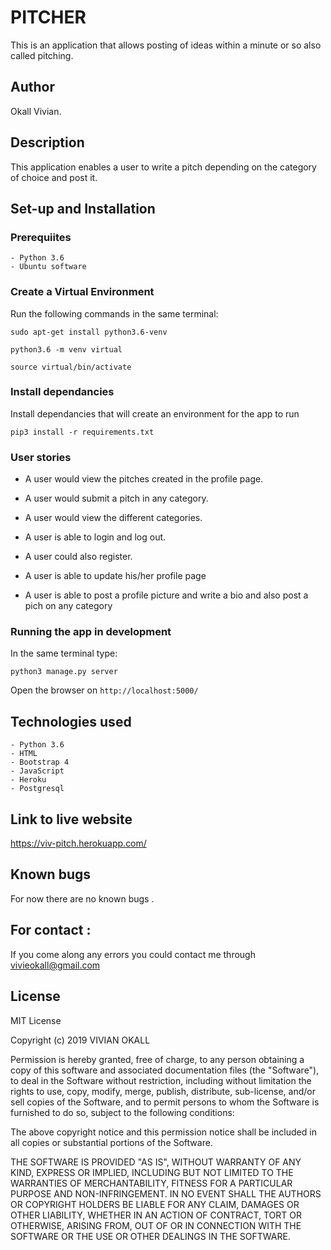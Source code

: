 # PITCHER

This is an application that allows posting of ideas within a minute or so also called pitching.

## Author

Okall Vivian.

## Description
This application enables a user to  write a pitch depending on the category of choice and post it.

## Set-up and Installation

### Prerequiites

    - Python 3.6
    - Ubuntu software

### Create a Virtual Environment

Run the following commands in the same terminal:

```sudo apt-get install python3.6-venv```

```python3.6 -m venv virtual```

```source virtual/bin/activate```

### Install dependancies

Install dependancies that will create an environment for the app to run


```pip3 install -r requirements.txt```

### User stories
* A user would view the pitches created in the profile page.

* A user would submit a pitch in any category.

* A user would  view the different categories.

* A user is able to login and log out.

* A user could also register.

* A user is able to update his/her profile page 

* A user is able to post a profile picture and write a bio  and also post a pich on any category

### Running the app in development

In the same terminal type:

`python3 manage.py server`

Open the browser on `http://localhost:5000/`

## Technologies used

    - Python 3.6
    - HTML
    - Bootstrap 4
    - JavaScript
    - Heroku
    - Postgresql

## Link to live website
https://viv-pitch.herokuapp.com/

## Known bugs

For now there are no known bugs .

## For contact :

If you come along any errors you could contact me through vivieokall@gmail.com

## License
MIT License

Copyright (c) 2019 VIVIAN OKALL

Permission is hereby granted, free of charge, to any person obtaining a copy of this software and associated documentation files (the "Software"), to deal in the Software without restriction, including without limitation the rights to use, copy, modify, merge, publish, distribute, sub-license, and/or sell copies of the Software, and to permit persons to whom the Software is furnished to do so, subject to the following conditions:

The above copyright notice and this permission notice shall be included in all copies or substantial portions of the Software.

THE SOFTWARE IS PROVIDED "AS IS", WITHOUT WARRANTY OF ANY KIND, EXPRESS OR IMPLIED, INCLUDING BUT NOT LIMITED TO THE WARRANTIES OF MERCHANTABILITY, FITNESS FOR A PARTICULAR PURPOSE AND NON-INFRINGEMENT. IN NO EVENT SHALL THE AUTHORS OR COPYRIGHT HOLDERS BE LIABLE FOR ANY CLAIM, DAMAGES OR OTHER LIABILITY, WHETHER IN AN ACTION OF CONTRACT, TORT OR OTHERWISE, ARISING FROM, OUT OF OR IN CONNECTION WITH THE SOFTWARE OR THE USE OR OTHER DEALINGS IN THE SOFTWARE.




